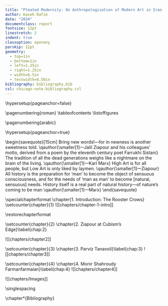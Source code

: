 ```yaml
---
title: "Pleated Modernity: On Anthropologization of Modern Art in Iran, 1941--1979"
author: Kaveh Rafie
date: "2024"
documentclass: report
fontsize: 12pt
linestretch: 2
indent: true
classoption: openany
parskip: 12pt
geometry:
  - top=1in
  - bottom=1in
  - left=1.25in
  - right=1.25in
  - width=6.5in
  - textwidth=6.50in
bibliography: bibliography.bib
csl: chicago-note-bibliography.csl
---
```



\hypersetup{pageanchor=false}

\pagenumbering{roman} 
\tableofcontents 
\listoffigures 


\pagenumbering{arabic}


\hypersetup{pageanchor=true}

\begin{savequote}[15cm]
  Bring new words!—for in newness is another sweetness told.
  \qauthor{\smaller[1]—Jalil Ziapour and his colleagues’ motto, derived from a poem by the eleventh century poet Farrukhi Sistani}
  The tradition of all the dead generations weighs like a nightmare on the brain of the living.
  \qauthor{\smaller[1]—Karl Marx}
  High Art is for all people, but Low Art is only liked by laymen.
  \qauthor{\smaller[1]—Ziapour} 
  All history is the preparation for ‘man’ to become the object of sensuous consciousness, and for the needs of ‘man as man’ to become [natural, sensuous] needs. History itself is a real part of natural history—of nature’s coming to be man
  \qauthor{\smaller[1]—Marx}
\end{savequote}



\specialchapterformat
\chapter{1. Introduction: The Rooster Crows}
\setcounter{chapter}{1}
![[chapters/chapter-1-intro]]

\restorechapterformat

\setcounter{chapter}{2}
\chapter{2. Ziapour at Cubism’s Edge}\label{chap:2}

![[chapters/chapter2]]

\setcounter{chapter}{3}
\chapter{3. Parviz Tanavoli}\label{chap:3}
![[chapters/chapter3]]

\setcounter{chapter}{4}
\chapter{4. Monir Shahroudy Farmanfarmaian}\label{chap:4}
![[chapters/chapter4]]

![[chapters/Images]]

\singlespacing

\chapter*{Bibliography}

